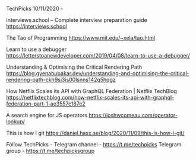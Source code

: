 TechPicks 10/11/2020 -

interviews.school – Complete interview preparation guide
https://interviews.school

The Tao of Programming
https://www.mit.edu/~xela/tao.html

Learn to use a debugger
https://letterstoanewdeveloper.com/2019/04/08/learn-to-use-a-debugger/

Understanding & Optimising the Critical Rendering Path
https://blog.gyenabubakar.dev/understanding-and-optimising-the-critical-rendering-path-ckh9si3is00lsnns142q5hqgz

How Netflix Scales its API with GraphQL Federation | Netflix TechBlog
https://netflixtechblog.com/how-netflix-scales-its-api-with-graphql-federation-part-1-ae3557c187e2

A search engine for JS operators
https://joshwcomeau.com/operator-lookup/

This is how I git
https://daniel.haxx.se/blog/2020/11/09/this-is-how-i-git/

Follow TechPicks -
Telegram channel - https://t.me/techpicks
Telegram group - https://t.me/techpicksgroup